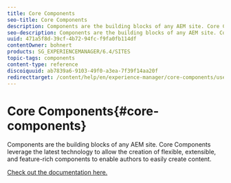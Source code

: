 ```yaml
---
title: Core Components
seo-title: Core Components
description: Components are the building blocks of any AEM site. Core Components leverage the latest technology to allow the creation of flexible, extensible, and feature-rich components to enable authors to easily create content.
seo-description: Components are the building blocks of any AEM site. Core Components leverage the latest technology to allow the creation of flexible, extensible, and feature-rich components to enable authors to easily create content.
uuid: 471a5f8d-39cf-4b72-94fc-f9fa0fb114df
contentOwner: bohnert
products: SG_EXPERIENCEMANAGER/6.4/SITES
topic-tags: components
content-type: reference
discoiquuid: ab7839a6-9103-49f0-a3ea-7f39f14aa20f
redirecttarget: /content/help/en/experience-manager/core-components/user-guide
---
```


# Core Components{#core-components}

Components are the building blocks of any AEM site. Core Components leverage the latest technology to allow the creation of flexible, extensible, and feature-rich components to enable authors to easily create content.

[Check out the documentation here.](https://helpx.adobe.com/experience-manager/core-components/user-guide.html)
